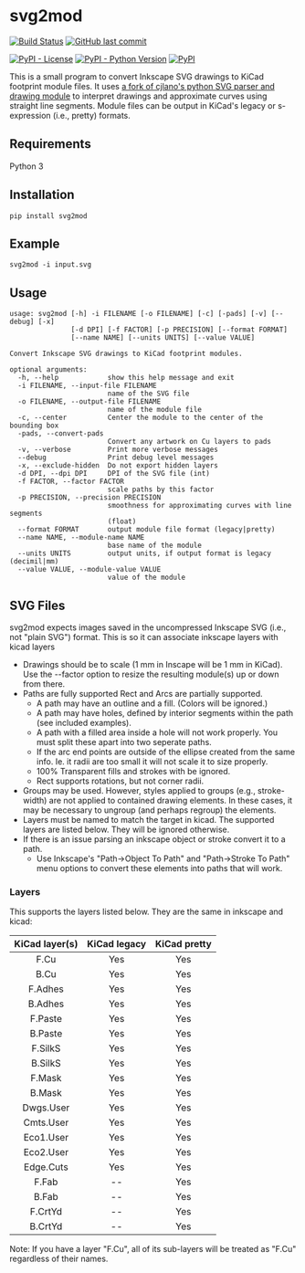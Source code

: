 # svg2mod
[![Build Status](https://travis-ci.com/svg2mod/svg2mod.svg?branch=master)](https://travis-ci.com/svg2mod/svg2mod)
[![GitHub last commit](https://img.shields.io/github/last-commit/svg2mod/svg2mod)](https://github.com/svg2mod/svg2mod/commits/master)

[![PyPI - License](https://img.shields.io/pypi/l/svg2mod?color=black)](https://pypi.org/project/svg2mod/)
[![PyPI - Python Version](https://img.shields.io/pypi/pyversions/svg2mod)](https://pypi.org/project/svg2mod/)
[![PyPI](https://img.shields.io/pypi/v/svg2mod?color=informational&label=version)](https://pypi.org/project/svg2mod/)


This is a small program to convert Inkscape SVG drawings to KiCad footprint module files.  It uses [a fork of cjlano's python SVG parser and drawing module](https://github.com/svg2mod/svg) to interpret drawings and approximate curves using straight line segments.  Module files can be output in KiCad's legacy or s-expression (i.e., pretty) formats.

## Requirements

Python 3

## Installation

```pip install svg2mod```


## Example

```svg2mod -i input.svg```

## Usage
```
usage: svg2mod [-h] -i FILENAME [-o FILENAME] [-c] [-pads] [-v] [--debug] [-x]
               [-d DPI] [-f FACTOR] [-p PRECISION] [--format FORMAT]
               [--name NAME] [--units UNITS] [--value VALUE]

Convert Inkscape SVG drawings to KiCad footprint modules.

optional arguments:
  -h, --help            show this help message and exit
  -i FILENAME, --input-file FILENAME
                        name of the SVG file
  -o FILENAME, --output-file FILENAME
                        name of the module file
  -c, --center          Center the module to the center of the bounding box
  -pads, --convert-pads
                        Convert any artwork on Cu layers to pads
  -v, --verbose         Print more verbose messages
  --debug               Print debug level messages
  -x, --exclude-hidden  Do not export hidden layers
  -d DPI, --dpi DPI     DPI of the SVG file (int)
  -f FACTOR, --factor FACTOR
                        scale paths by this factor
  -p PRECISION, --precision PRECISION
                        smoothness for approximating curves with line segments
                        (float)
  --format FORMAT       output module file format (legacy|pretty)
  --name NAME, --module-name NAME
                        base name of the module
  --units UNITS         output units, if output format is legacy (decimil|mm)
  --value VALUE, --module-value VALUE
                        value of the module
```

## SVG Files

svg2mod expects images saved in the uncompressed Inkscape SVG (i.e., not "plain SVG") format. This is so it can associate inkscape layers with kicad layers
 * Drawings should be to scale (1 mm in Inscape will be 1 mm in KiCad).  Use the --factor option to resize the resulting module(s) up or down from there.
 * Paths are fully supported Rect and Arcs are partially supported.
   * A path may have an outline and a fill.  (Colors will be ignored.)
   * A path may have holes, defined by interior segments within the path (see included examples).
   * A path with a filled area inside a hole will not work properly. You must split these apart into two seperate paths.
   * If the arc end points are outside of the ellipse created from the same info. Ie. it radii are too small it will not scale it to size properly.
   * 100% Transparent fills and strokes with be ignored.
   * Rect supports rotations, but not corner radii.
 * Groups may be used.  However, styles applied to groups (e.g., stroke-width) are not applied to contained drawing elements.  In these cases, it may be necessary to ungroup (and perhaps regroup) the elements.
 * Layers must be named to match the target in kicad. The supported layers are listed below. They will be ignored otherwise.
 * If there is an issue parsing an inkscape object or stroke convert it to a path.
   * Use Inkscape's "Path->Object To Path" and "Path->Stroke To Path" menu options to convert these elements into paths that will work.

### Layers
This supports the layers listed below. They are the same in inkscape and kicad:

| KiCad layer(s)   | KiCad legacy | KiCad pretty |
|:----------------:|:------------:|:------------:|
| F.Cu             | Yes          | Yes          |
| B.Cu             | Yes          | Yes          |
| F.Adhes          | Yes          | Yes          |
| B.Adhes          | Yes          | Yes          |
| F.Paste          | Yes          | Yes          |
| B.Paste          | Yes          | Yes          |
| F.SilkS          | Yes          | Yes          |
| B.SilkS          | Yes          | Yes          |
| F.Mask           | Yes          | Yes          |
| B.Mask           | Yes          | Yes          |
| Dwgs.User        | Yes          | Yes          |
| Cmts.User        | Yes          | Yes          |
| Eco1.User        | Yes          | Yes          |
| Eco2.User        | Yes          | Yes          |
| Edge.Cuts        | Yes          | Yes          |
| F.Fab            | --           | Yes          |
| B.Fab            | --           | Yes          |
| F.CrtYd          | --           | Yes          |
| B.CrtYd          | --           | Yes          |

Note: If you have a layer "F.Cu", all of its sub-layers will be treated as "F.Cu" regardless of their names.

